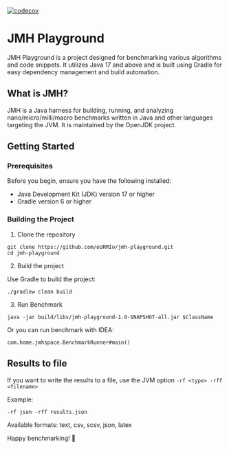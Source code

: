[![codecov](https://codecov.io/github/ourmio/jmh-playground/branch/main/graph/badge.svg?token=jotejZaRVK)](https://app.codecov.io/github/ourmio/jmh-playground)

# JMH Playground

JMH Playground is a project designed for benchmarking various algorithms and code snippets.
It utilizes Java 17 and above and is built using Gradle for easy dependency management and build automation.

## What is JMH?

JMH is a Java harness for building, running, and analyzing nano/micro/milli/macro benchmarks written in Java and other languages
targeting the JVM. It is maintained by the OpenJDK project.

## Getting Started

### Prerequisites

Before you begin, ensure you have the following installed:

* Java Development Kit (JDK) version 17 or higher
* Gradle version 6 or higher

### Building the Project

1. Clone the repository

```shell
git clone https://github.com/oURMIo/jmh-playground.git
cd jmh-playground
```

2. Build the project

Use Gradle to build the project:

```shell
./gradlew clean build 
```

3. Run Benchmark

```shell
java -jar build/libs/jmh-playground-1.0-SNAPSHOT-all.jar $ClassName
```

Or you can run benchmark with IDEA:

```
com.home.jmhspace.BenchmarkRunner#main()
```

## Results to file

If you want to write the results to a file, use the JVM option ``-rf <type> -rff <filename>``

Example:

```
-rf json -rff results.json
```

Available formats: text, csv, scsv, json, latex

Happy benchmarking! 🚀
